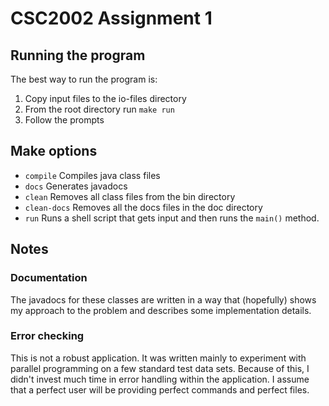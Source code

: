 # CSC2002 Assignment 1

## Running the program
The best way to run the program is: 
1. Copy input files to the io-files directory
2. From the root directory run `make run`
3. Follow the prompts

## Make options
* `compile` Compiles java class files
* `docs` Generates javadocs
* `clean` Removes all class files from the bin directory
* `clean-docs` Removes all the docs files in the doc directory
* `run` Runs a shell script that gets input and then runs the `main()` method.

## Notes

### Documentation
The javadocs for these classes are written in a way that (hopefully) shows my approach to the problem and describes some implementation details.

### Error checking
This is not a robust application. It was written mainly to experiment with parallel programming on a few standard test data sets. Because of this, I didn't invest much time in error handling within the application. I assume that a perfect user will be providing perfect commands and perfect files. 
